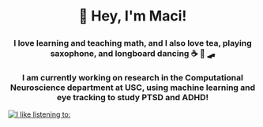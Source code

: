 # <p align="center"> 👾 Hey, I'm Maci! </p>

### <p align="center"> I love learning and teaching math, and I also love tea, playing saxophone, and longboard dancing ☕ 🎷 🛹</p>

### <p align="center"> I am currently working on research in the Computational Neuroscience department at USC, using machine learning and eye tracking to study PTSD and ADHD!</p>

[![I like listening to: ](https://spotify-github-profile.vercel.app/api/view?uid=2kthgk5w9ruyglapwhvp6roer&cover_image=true&theme=default&show_offline=false&background_color=121212&interchange=false)](https://github.com/kittinan/spotify-github-profile)
